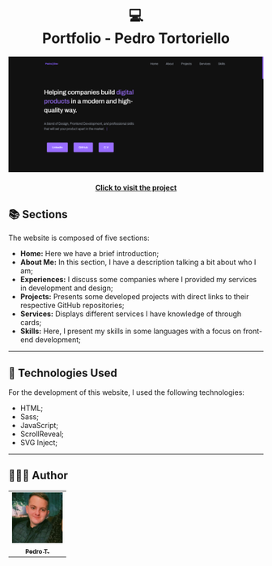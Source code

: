<h1 align="center">
  💻<br>Portfolio - Pedro Tortoriello
</h1>

![Final project result](assets/image/preview.png)

<h4 align="center"><a href="https://www.pedrotortoriello.com.br/">Click to visit the project</a></h4>

## 📚 Sections

The website is composed of five sections:

- **Home:** Here we have a brief introduction;
- **About Me:** In this section, I have a description talking a bit about who I am;
- **Experiences:** I discuss some companies where I provided my services in development and design;
- **Projects:** Presents some developed projects with direct links to their respective GitHub repositories;
- **Services:** Displays different services I have knowledge of through cards;
- **Skills:** Here, I present my skills in some languages with a focus on front-end development;

---

## 💼 Technologies Used

For the development of this website, I used the following technologies:

- HTML;
- Sass;
- JavaScript;
- ScrollReveal;
- SVG Inject;

---

<h2>👨🏻‍💻 Author</h2>

<table>
  <tr>
    <td align="center">
      <a href="https://github.com/PedroFTDev">
        <img src="assets/image/imagem.jpg" width="100px;" alt="Photo"/><br>
        <sub>
          <b>Pedro T.</b>
        </sub>
      </a>
    </td>
  </tr>
</table>
